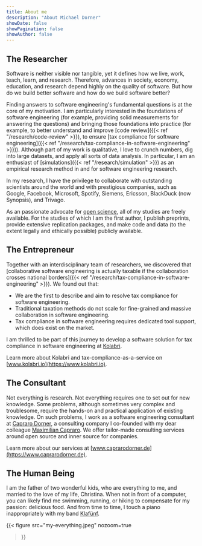 ```yaml
---
title: About me
description: "About Michael Dorner"
showDate: false
showPagination: false
showAuthor: false
---
```


## The Researcher

Software is neither visible nor tangible, yet it defines how we live, work, teach, learn, and research. Therefore, advances in society, economy, education, and research depend highly on the quality of software. But how do we build better software and how do we build software better?

Finding answers to software engineering's fundamental questions is at the core of my motivation. I am particularly interested in the foundations of software engineering (for example, providing solid measurements for answering the questions) and bringing those foundations into practice (for example, to better understand and improve [code review]({{< ref "/research/code-review" >}}), to ensure [tax compliance for software engineering]({{< ref "/research/tax-compliance-in-software-engineering" >}})). Although part of my work is qualitative, I love to crunch numbers, dig into large datasets, and apply all sorts of data analysis. In particular, I am an enthusiast of [simulations]({{< ref "/research/simulation" >}}) as an empirical research method in and for software engineering research.

In my research, I have the privilege to collaborate with outstanding scientists around the world and with prestigious companies, such as Google, Facebook, Microsoft, Spotify, Siemens, Ericsson, BlackDuck (now Synopsis), and Trivago.

As an passionate advocate for [open science](https://en.wikipedia.org/wiki/Open_science), all of my studies are freely available. For the studies of which I am the first author, I publish preprints, provide extensive replication packages, and make code and data (to the extent legally and ethically possible) publicly available.

## The Entrepreneur

Together with an interdisciplinary team of researchers, we discovered that [collaborative software engineering is actually taxable if the collaboration crosses national borders]({{< ref "/research/tax-compliance-in-software-engineering" >}}). We found out that:

- We are the first to describe and aim to resolve tax compliance for software engineering.
- Traditional taxation methods do not scale for fine-grained and massive collaboration in software engineering.
- Tax compliance in software engineering requires dedicated tool support, which does exist on the market.

I am thrilled to be part of this journey to develop a software solution for tax compliance in software engineering at [Kolabri](https://www.kolabri.io).

Learn more about Kolabri and tax-compliance-as-a-service on [www.kolabri.io](https://www.kolabri.io).

## The Consultant

Not everything is research. Not everything requires one to set out for new knowledge. Some problems, although sometimes very complex and troublesome, require the hands-on and practical application of existing knowledge. On such problems, I work as a software engineering consultant at <span style="white-space: nowrap">[Capraro Dorner](https://www.caprarodorner.de)</span>, a consulting company I co-founded with my dear colleague [Maximilian Capraro](https://www.capraro.net). We offer tailor-made consulting services around open source and inner source for companies.

Learn more about our services at [www.caprarodorner.de](https://www.caprarodorner.de).

## The Human Being

I am the father of two wonderful kids, who are everything to me, and married to the love of my life, Christina. When not in front of a computer, you can likely find me swimming, running, or hiking to compensate for my passion: delicious food. And from time to time, I touch a piano inappropriately with my band [Klafünf](https://www.klafuenf.com).

{{< figure
src="my-everything.jpeg"
nozoom=true
>}}
